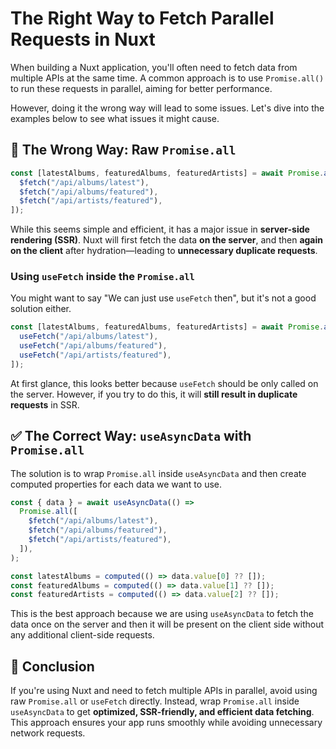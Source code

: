 # The Right Way to Fetch Parallel Requests in Nuxt

When building a Nuxt application, you'll often need to fetch data from multiple APIs at the same time. A common approach is to use `Promise.all()` to run these requests in parallel, aiming for better performance.

However, doing it the wrong way will lead to some issues. Let's dive into the examples below to see what issues it might cause.

## 🚫 The Wrong Way: Raw `Promise.all`

```ts
const [latestAlbums, featuredAlbums, featuredArtists] = await Promise.all([
  $fetch("/api/albums/latest"),
  $fetch("/api/albums/featured"),
  $fetch("/api/artists/featured"),
]);
```

While this seems simple and efficient, it has a major issue in **server-side rendering (SSR)**. Nuxt will first fetch the data **on the server**, and then **again on the client** after hydration—leading to **unnecessary duplicate requests**.

### Using `useFetch` inside the `Promise.all`

You might want to say "We can just use `useFetch` then", but it's not a good solution either.

```ts
const [latestAlbums, featuredAlbums, featuredArtists] = await Promise.all([
  useFetch("/api/albums/latest"),
  useFetch("/api/albums/featured"),
  useFetch("/api/artists/featured"),
]);
```

At first glance, this looks better because `useFetch` should be only called on the server. However, if you try to do this, it will **still result in duplicate requests** in SSR.

## ✅ The Correct Way: `useAsyncData` with `Promise.all`

The solution is to wrap `Promise.all` inside `useAsyncData` and then create computed properties for each data we want to use.

```ts
const { data } = await useAsyncData(() =>
  Promise.all([
    $fetch("/api/albums/latest"),
    $fetch("/api/albums/featured"),
    $fetch("/api/artists/featured"),
  ]),
);

const latestAlbums = computed(() => data.value[0] ?? []);
const featuredAlbums = computed(() => data.value[1] ?? []);
const featuredArtists = computed(() => data.value[2] ?? []);
```

This is the best approach because we are using `useAsyncData` to fetch the data once on the server and then it will be present on the client side without any additional client-side requests.

## 🚀 Conclusion

If you're using Nuxt and need to fetch multiple APIs in parallel, avoid using raw `Promise.all` or `useFetch` directly. Instead, wrap `Promise.all` inside `useAsyncData` to get **optimized, SSR-friendly, and efficient data fetching**. This approach ensures your app runs smoothly while avoiding unnecessary network requests.
